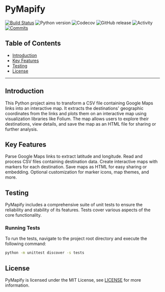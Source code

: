 # PyMapify
[![Build Status](https://github.com/GreenMachine582/pymapify/actions/workflows/project_tests.yml/badge.svg?branch=main)](https://github.com/GreenMachine582/pymapify/actions/workflows/project_tests.yml)
![Python version](https://img.shields.io/badge/python-3.7%20--%203.12-blue.svg)
![Codecov](https://codecov.io/gh/GreenMachine582/pymapify/branch/main/graph/badge.svg)
![GitHub release](https://img.shields.io/github/v/release/GreenMachine582/pymapify?include_prereleases)
![Activity](https://img.shields.io/github/commit-activity/m/badges/shields)
[![Commits](https://img.shields.io/github/commits-since/GreenMachine582/pymapify/v0.1.0-alpha.svg)](https://github.com/GreenMachine582/pymapify/compare/v0.1.0-alpha...dev?include_prereleases)

## Table of Contents
- [Introduction](#introduction)
- [Key Features](#key-features)
- [Testing](#testing)
- [License](#license)

---

## Introduction
This Python project aims to transform a CSV file containing Google Maps links into an interactive map. It extracts the destinations' geographic coordinates from the links and plots them on an interactive map using visualization libraries like Folium. The map allows users to explore their destinations, view details, and save the map as an HTML file for sharing or further analysis.

## Key Features
Parse Google Maps links to extract latitude and longitude.
Read and process CSV files containing destination data.
Create interactive maps with markers for each destination.
Save maps as HTML for easy sharing or embedding.
Optional customization for marker icons, map themes, and more.

## Testing
PyMapify includes a comprehensive suite of unit tests to ensure the reliability and stability of its features. Tests cover various aspects of the core functionality.

### Running Tests
To run the tests, navigate to the project root directory and execute the following command:

```bash
python -m unittest discover -s tests
```

## License
PyMapify is licensed under the MIT License, see [LICENSE](LICENSE) for more information.